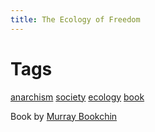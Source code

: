 ```yaml
---
title: The Ecology of Freedom
---
```


# Tags
[anarchism](20201025010444-anarchism.md) [society](20201025010623-society.md) [ecology](20201025010915-ecology.md) [book](20201025011046-book.md)

Book by [Murray Bookchin](20201025010414-murray_bookchin.md)
